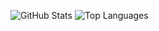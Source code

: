 ![GitHub Stats](https://github-readme-stats.vercel.app/api?username=mkizka&count_private=true&show_icons=true&include_all_commits=true&hide_title=true&hide_rank=true)
![Top Languages](https://github-readme-stats.vercel.app/api/top-langs/?username=mkizka&layout=compact&exclude_repo=Hatena-Intern-2020,tsukuriga&langs_count=8&hide_title=true)
